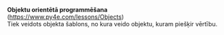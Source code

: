 **Objektu orientētā programmēšana** (https://www.py4e.com/lessons/Objects)  
Tiek veidots objekta šablons, no kura veido objektu, kuram piešķir vērtību.
